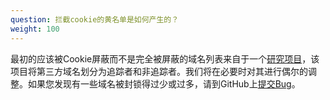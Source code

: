 ```yaml
---
question: 拦截cookie的黄名单是如何产生的？
weight: 100
---
```


最初的应该被Cookie屏蔽而不是完全被屏蔽的域名列表来自于一个[研究项目](https://jonathanmayer.org/papers_data/bau13.pdf)，该项目将第三方域名划分为追踪者和非追踪者。我们将在必要时对其进行偶尔的调整。如果您发现有一些域名被封锁得过少或过多，请到GitHub上[提交Bug](https://github.com/EFForg/privacybadger/issues)。
